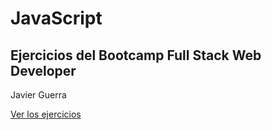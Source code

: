 # JavaScript
## Ejercicios del Bootcamp Full Stack Web Developer
Javier Guerra

[Ver los ejercicios](https://javguerra.github.io/02-bootcamp-fs-javascript/)
